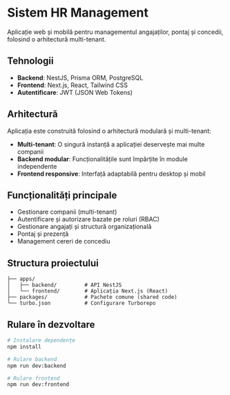 # Sistem HR Management

Aplicație web și mobilă pentru managementul angajaților, pontaj și concedii, folosind o arhitectură multi-tenant.

## Tehnologii

- **Backend**: NestJS, Prisma ORM, PostgreSQL
- **Frontend**: Next.js, React, Tailwind CSS
- **Autentificare**: JWT (JSON Web Tokens)

## Arhitectură

Aplicația este construită folosind o arhitectură modulară și multi-tenant:

- **Multi-tenant**: O singură instanță a aplicației deservește mai multe companii
- **Backend modular**: Funcționalitățile sunt împărțite în module independente
- **Frontend responsive**: Interfață adaptabilă pentru desktop și mobil

## Funcționalități principale

- Gestionare companii (multi-tenant)
- Autentificare și autorizare bazate pe roluri (RBAC)
- Gestionare angajați și structură organizațională
- Pontaj și prezență
- Management cereri de concediu

## Structura proiectului

```
├── apps/
│   ├── backend/         # API NestJS
│   └── frontend/        # Aplicația Next.js (React)
├── packages/            # Pachete comune (shared code)
└── turbo.json           # Configurare Turborepo
```

## Rulare în dezvoltare

```bash
# Instalare dependențe
npm install

# Rulare backend
npm run dev:backend

# Rulare frontend
npm run dev:frontend
``` 